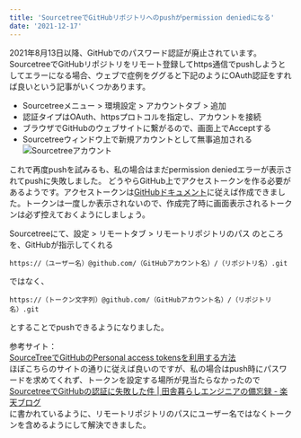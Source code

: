```yaml
---
title: 'SourcetreeでGitHubリポジトリへのpushがpermission deniedになる'
date: '2021-12-17'
---
```


2021年8月13日以降、GitHubでのパスワード認証が廃止されています。
SourcetreeでGitHubリポジトリをリモート登録してhttps通信でpushしようとしてエラーになる場合、ウェブで症例をググると下記のようにOAuth認証をすれば良いという記事がいくつかあります。
- Sourcetreeメニュー > 環境設定 > アカウントタブ > 追加
- 認証タイプはOAuth、httpsプロトコルを指定し、アカウントを接続
- ブラウザでGitHubのウェブサイトに繋がるので、画面上でAcceptする
- Sourcetreeウィンドウ上で新規アカウントとして無事追加される
![Sourcetreeアカウント](/images/sourcetree_account.png)

これで再度pushを試みるも、私の場合はまだpermission deniedエラーが表示されてpushに失敗しました。
どうやらGitHub上でアクセストークンを作る必要があるようです。アクセストークンは[GitHubドキュメント](https://docs.github.com/ja/authentication/keeping-your-account-and-data-secure/creating-a-personal-access-token)に従えば作成できました。トークンは一度しか表示されないので、作成完了時に画面表示されるトークンは必ず控えておくようにしましょう。

Sourcetreeにて、設定 > リモートタブ > リモートリポジトリのパス のところを、GitHubが指示してくれる
```
https://（ユーザー名）@github.com/（GitHubアカウント名）/（リポジトリ名）.git
```
ではなく、
```
https://（トークン文字列）@github.com/（GitHubアカウント名）/（リポジトリ名）.git
```
とすることでpushできるようになりました。

参考サイト：  
[SourceTreeでGitHubのPersonal access tokensを利用する方法](https://zenn.dev/koushikagawa/articles/3c35e503c8553a)  
ほぼこちらのサイトの通りに従えば良いのですが、私の場合はpush時にパスワードを求めてくれず、トークンを設定する場所が見当たらなかったので  
[SourcetreeでGitHubの認証に失敗した件 | 田舎暮らしエンジニアの備忘録 - 楽天ブログ](https://plaza.rakuten.co.jp/metrodevnote/diary/202108290000/)  
に書かれているように、リモートリポジトリのパスにユーザー名ではなくトークンを含めるようにして解決できました。

